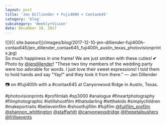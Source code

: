 ```yaml
---
layout: post
title: 'Jen Dilliender + Fuji400H + Contax645'
category: 'blog'
subcategory: 'Weekly+Vision'
date: December 10, 2017
---
```


![]({{ site.baseurl}}/images/blog/2017-12-10-jen-dilliender-fuji400h-contax645/jen_dillender_contax645_fuji400h_austin_texas_photovisionprints.jpg)  
So much happiness in one frame! We are just smitten with these cuties! 💕Photo by [@jendillender](http://www.instagram.com/jendillender/?hl=en)! "These two tiny members of the wedding party were too adorable for words. I just love their sweet expressions! I told them to hold hands and say "Yay!" and they took it from there." — Jen Dillender

📷 on #fuji400h with a #contax645 at Canyonwood Ridge in Austin, Texas.

#photovisionprints #profilmlab #sp3000 #analogue #fineartphotography #filmphotographic #istillshootfilm #thatsdarling #letthekids #simplychildren #makeportraits #believeinfilm #ishootfujifilm #fujifilm [@fujifilm_profilm](http://www.instagram.com/fujifilm_profilm/?hl=en) [@shannon_whittington](http://www.instagram.com/shannon_whittington/?hl=en) [@staffwhitt](http://www.instagram.com/staffwhitt/?hl=en) [@canyonwoodridge](http://www.instagram.com/canyonwoodridge/?hl=en) [@thepetalpushers](http://www.instagram.com/thepetalpushers/?hl=en) [@frillsevents](http://www.instagram.com/frillsevents/?hl=en)